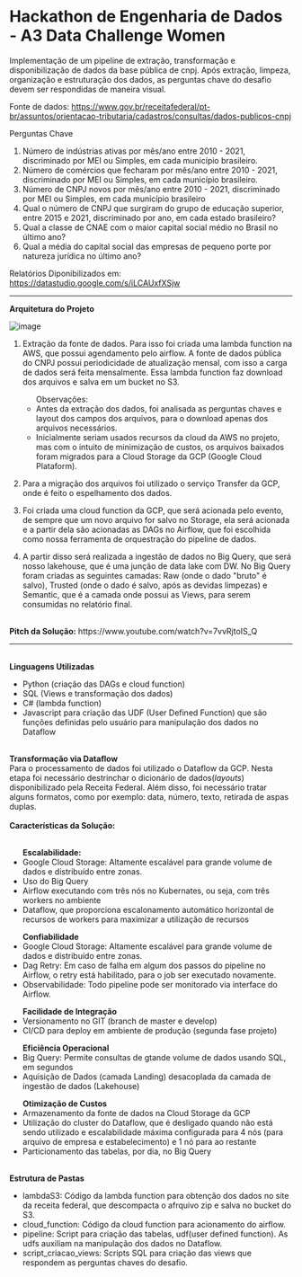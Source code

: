 # Hackathon de Engenharia de Dados - A3 Data Challenge Women


Implementação de um pipeline de extração, transformação e disponibilização de dados da base pública de cnpj.
Após extração, limpeza, organização e estruturação dos dados, as perguntas chave do desafio devem ser respondidas de maneira visual.

Fonte de dados: https://www.gov.br/receitafederal/pt-br/assuntos/orientacao-tributaria/cadastros/consultas/dados-publicos-cnpj

Perguntas Chave
1. Número de indústrias ativas por mês/ano entre 2010 - 2021, discriminado por MEI ou Simples, em cada município brasileiro.
2. Número de comércios que fecharam por mês/ano entre 2010 - 2021, discriminado por MEI ou Simples, em cada município brasileiro.
3. Número de CNPJ novos por mês/ano entre 2010 - 2021, discriminado por MEI ou Simples, em cada município brasileiro
4. Qual o número de CNPJ que surgiram do grupo de educação superior, entre 2015 e 2021, discriminado por ano, em cada estado brasileiro?
5. Qual a classe de CNAE com o maior capital social médio no Brasil no último ano?
6. Qual a média do capital social das empresas de pequeno porte por natureza  jurídica no último ano?

Relatórios Diponibilizados em: https://datastudio.google.com/s/iLCAUxfXSjw

<hr size=1>

<b>Arquitetura do Projeto</b>

![image](https://user-images.githubusercontent.com/69485358/134758443-3449806f-935c-43c2-b749-52521ca1cf07.png)

1. Extração da fonte de dados. Para isso foi criada uma lambda function na AWS, que possui agendamento pelo airflow. A fonte de dados pública do CNPJ possui periodicidade de atualização mensal, com isso a carga de dados será feita mensalmente.
Essa lambda function faz download dos arquivos e salva em um bucket no S3.<br>
   <ul>Observações: 
       <li> Antes da extração dos dados, foi analisada as perguntas chaves e layout dos campos dos arquivos, para o download apenas dos arquivos necessários. </li>
       <li>  Inicialmente seriam usados recursos da cloud da AWS no projeto, mas com o intuito de minimização de custos, os arquivos baixados foram migrados para a Cloud Storage da GCP (Google Cloud Plataform).</li>
   </ul>

2. Para a migração dos arquivos foi utilizado o serviço Transfer da GCP, onde é feito o espelhamento dos dados.
3. Foi criada uma cloud function da GCP, que será acionada pelo evento, de sempre que um novo arquivo for salvo no Storage, ela será acionada e a partir dela são acionadas as DAGs no Airflow, que foi escolhida como nossa ferramenta de orquestração do pipeline de dados.
4. A partir disso será realizada a ingestão de dados no Big Query, que será nosso lakehouse, que é uma junção de data lake com DW. No Big Query foram criadas as seguintes camadas: Raw (onde o dado "bruto" é salvo),  Trusted (onde o dado é salvo, após as devidas limpezas) e Semantic, que é a camada onde possui as Views, para serem consumidas no relatório final.

<br>
<b>Pitch da Solução:</b> https://www.youtube.com/watch?v=7vvRjtoIS_Q
<br>
<hr>
<br>
<b> Linguagens Utilizadas</b>
<ul>
   <li>Python (criação das DAGs e cloud function) </li>
   <li>SQL (Views e transformação dos dados)</li>
   <li>C# (lambda function)</li>
   <li>Javascript para criação das UDF (User Defined Function) que são funções definidas pelo usuário para manipulação dos dados no Dataflow </li>
</ul>
<br>
<b>Transformação via Dataflow</b>
<br>
Para o processamento de dados foi utilizado o Dataflow da GCP.
Nesta etapa foi necessário destrinchar o dicionário de dados(<i>layouts</i>) disponibilizado pela Receita Federal.
Além disso, foi necessário tratar alguns formatos, como por exemplo: data, número, texto, retirada de aspas duplas.

<br>
<br>
<b>Características da Solução: </b>
<br>
<br>
<ul> <b>Escalabilidade:</b>
   <li>Google Cloud Storage: Altamente escalável para grande volume de dados e distribuído entre zonas.</li>
   <li> Uso do Big Query</li>
   <li> Airflow executando com três nós no Kubernates, ou seja, com três workers no ambiente </li>
   <li> Dataflow, que proporciona escalonamento automático horizontal de recursos de workers para maximizar a utilização de recursos </li>
</ul>
<ul> <b>Confiabilidade</b>
   <li> Google Cloud Storage: Altamente escalável para grande volume de dados e distribuído entre zonas.</li>
   <li> Dag Retry: Em caso de falha em algum dos passos do pipeline no Airflow, o retry está habilitado, para o job ser executado novamente.</li>
   <li> Observabilidade: Todo pipeline pode ser monitorado via interface do Airflow.</li>
</ul>
<ul> <b>Facilidade de Integração</b>
   <li> Versionamento no GIT (branch de master e develop)</li>
   <li> CI/CD para deploy em ambiente de produção (segunda fase projeto) </li>
</ul>
<ul> <b>Eficiência Operacional</b>
   <li> Big Query: Permite consultas de gtande volume de dados usando SQL, em segundos</li>
   <li> Aquisição de Dados (camada Landing) desacoplada da camada de ingestão de dados (Lakehouse) </li>
</ul>
<ul> <b>Otimização de Custos</b>
   <li> Armazenamento da fonte de dados na Cloud Storage da GCP</li>
   <li> Utilização do cluster do Dataflow, que é desligado quando não está sendo utilizado e escalabilidade máxima configurada para 4 nós (para arquivo de empresa e estabelecimento) e 1 nó para ao restante</li>
   <li> Particionamento das tabelas, por dia, no Big Query</li>
</ul>

<br>
<b> Estrutura de Pastas</b>
     <ul><li>lambdaS3: Código da lambda function para obtenção dos dados no site da receita federal, que descompacta o afrquivo zip e salva no bucket do S3. </li>
         <li>cloud_function: Código da cloud function para acionamento do airflow.</li>
         <li>pipeline: Script para criação das tabelas, udf(user defined function). As udfs auxiliam na manipulação dos dados no Dataflow.</li>
         <li>script_criacao_views: Scripts SQL para criação das views que respondem as perguntas chaves do desafio.</li>
     </ul>  

